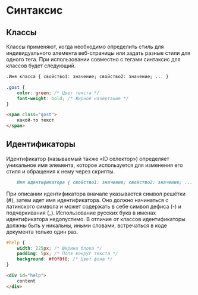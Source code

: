 # Синтаксис

## Классы 

Классы применяют, когда необходимо определить стиль для индивидуального элемента веб-страницы или
задать разные стили для одного тега. 
При использовании совместно с тегами синтаксис для классов будет следующий.

```markdown
.Имя класса { свойство1: значение; свойство2: значение; ... }
```

```css
.gost {
    color: green; /* Цвет текста */
    font-weight: bold; /* Жирное начертание */
}
```

```html
<span class="gost">
    какой-то текст
</span>
```

## Идентификаторы

Идентификатор (называемый также «ID селектор») определяет уникальное имя элемента, 
которое используется для изменения его стиля и обращения к нему через скрипты.

```markdown
    Имя идентификатора { свойство1: значение; свойство2: значение; ... }
```

При описании идентификатора вначале указывается символ решётки (#), 
затем идет имя идентификатора. Оно должно начинаться с латинского символа и может
содержать в себе символ дефиса (-) и подчеркивания (_). Использование русских букв в 
именах идентификатора недопустимо. В отличие от классов идентификаторы должны быть у
никальны, иными словами, встречаться в коде документа только один раз.

```css
#help {
    width: 225px; /* Ширина блока */
    padding: 5px; /* Поля вокруг текста */
    background: #f0f0f0; /* Цвет фона */ 
}
```

```html
<div id="help">
    content
</div>
```

